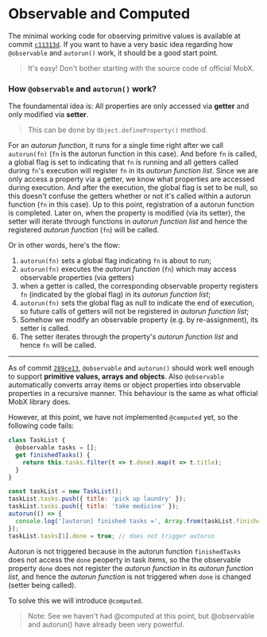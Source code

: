 # Observable and Computed

The minimal working code for observing primitive values is available at
commit [`c11313d`](https://github.com/ericpoon/demo-mobx/commit/c11313d04cbd91afb36c2a43bbaca9770b8b2b4c). 
If you want to have a very basic idea regarding how `@observable` and `autorun()` work,
it should be a good start point.
> It's easy! Don't bother starting with the source code of official MobX.

### How `@observable` and `autorun()` work?

The foundamental idea is: All properties are only accessed via **getter** and only modified via **setter**.

> This can be done by `Object.defineProperty()` method.

For an *autorun function*, it runs for a single time right after we call `autorun(fn)` (`fn` is the autorun function in this case). And before `fn` is called, a global flag is set to indicating that `fn` is running and all getters called during `fn`'s execution will register `fn` in its *autorun function list*. Since we are only access a property via a getter, we know what properties are accessed during execution. And after the execution, the global flag is set to be null, so this doesn't confuse the getters whether or not it's called within a autorun function (`fn` in this case).
Up to this point, registration of a autorun function is completed. Later on, when the property is modified (via its setter), the setter will iterate through functions in *autorun function list* and hence the registered *autorun function* (`fn`) will be called.

Or in other words, here's the flow:
1. `autorun(fn)` sets a global flag indicating `fn` is about to run;
2. `autorun(fn)` executes the *autorun function* (`fn`) which may access observable properties (via getters)
3. when a getter is called, the corresponding observable property registers `fn` (indicated by the global flag) in its *autorun function list*;
4. `autorun(fn)` sets the global flag as null to indicate the end of execution, so future calls of getters will not be registered in *autorun function list*;
5. Somehow we modify an observable property (e.g. by re-assignment), its setter is called.
6. The setter iterates through the property's *autorun function list* and hence `fn` will be called.

---

As of commit [`289ce13`](https://github.com/ericpoon/demo-mobx/commit/289ce13), `@observable` and `autorun()` should work well enough to support **primitive
values, arrays and objects**. Also `@observable` automatically converts array items or object properties into observable properties in a recursive manner. 
This behaviour is the same as what official MobX library does.

However, at this point, we have not implemented `@computed` yet, so the following code fails:
```javascript
class TaskList {
  @observable tasks = [];
  get finishedTasks() {
    return this.tasks.filter(t => t.done).map(t => t.title);
  }
}

const taskList = new TaskList();
taskList.tasks.push({ title: 'pick up laundry' });
taskList.tasks.push({ title: 'take medicine' });
autorun(() => {
  console.log('[autorun] finished tasks =', Array.from(taskList.finishedTasks));
});
taskList.tasks[1].done = true; // does not trigger autorun
```

Autorun is not triggered because in the autorun function `finishedTasks` does not access the `done` peoperty in task items, so the the observable property `done` does not register the *autorun function* in its *autorun function list*, and hence the *autorun function* is not triggered when `done` is changed (setter being called).

To solve this we will introduce `@computed`.

> Note: See we haven't had @computed at this point, but @observable and autorun() have already been very powerful.

